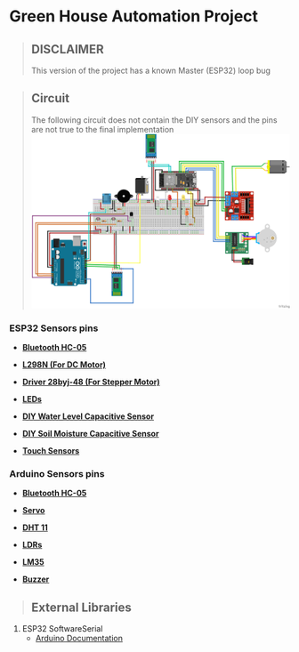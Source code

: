 # **Green House Automation Project**
> ## **DISCLAIMER**
> This version of the project has a known Master (ESP32) loop bug

> ## Circuit
>
> The following circuit does not contain the DIY sensors and the pins are not true to the final implementation
> ![Circuit image (Not the final)](./images/circuit.png)

### **ESP32 Sensors pins**

- [**Bluetooth HC-05**](./documentation//esp32/connections/bluetooth.md)

- [**L298N (For DC Motor)**](./documentation/esp32/connections/l298n.md)

- [**Driver 28byj-48 (For Stepper Motor)**](./documentation/esp32/connections/d28byj-48.md)

- [**LEDs**](./documentation/esp32/connections/leds.md)

- [**DIY Water Level Capacitive Sensor**](./documentation/esp32/connections/waterLevel.md)

- [**DIY Soil Moisture Capacitive Sensor**](./documentation/esp32/connections/soilMoisture.md)

- [**Touch Sensors**](./documentation/esp32/connections/touchSensors.md)

### **Arduino Sensors pins**

- [**Bluetooth HC-05**](./documentation/arduino/connections/bluetooth.md)

- [**Servo**](./documentation/arduino/connections/servo.md)

- [**DHT 11**](./documentation/arduino/connections/dht11.md)

- [**LDRs**](./documentation/arduino/connections/ldrs.md)

- [**LM35**](./documentation/arduino/connections/lm35.md)

- [**Buzzer**](./documentation/arduino/connections/buzzer.md)

> ## External Libraries

1. ESP32 SoftwareSerial
   - [Arduino Documentation](https://www.arduino.cc/reference/en/libraries/espsoftwareserial/)
